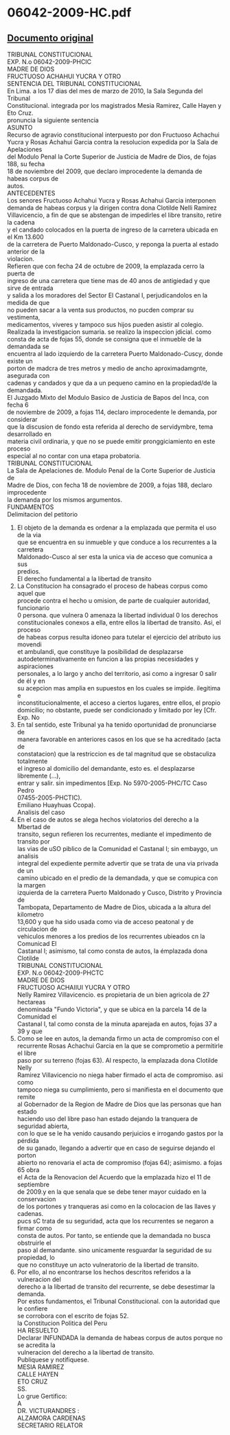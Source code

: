 
06042-2009-HC.pdf
=================
  
[Documento original](https://tc.gob.pe/jurisprudencia/2010/06042-2009-HC.pdf)  
---  
TRIBUNAL CONSTITUCIONAL  
EXP. N.o 06042-2009-PHCIC  
MADRE DE DIOS  
FRUCTUOSO ACHAHUI YUCRA Y OTRO  
SENTENCIA DEL TRIBUNAL CONSTITUCIONAL  
En Lima. a los 17 dias del mes de marzo de 2010, la Sala Segunda del Tribunal  
Constitucional. integrada por los magistrados Mesia Ramirez, Calle Hayen y Eto Cruz.  
pronuncia la siguiente sentencia  
ASUNTO  
Recurso de agravio constitucional interpuesto por don Fructuoso Achachui  
Yucra y Rosas Achahui Garcia contra la resolucion expedida por la Sala de Apelaciones  
del Modulo Penal la Corte Superior de Justicia de Madre de Dios, de fojas 188, su fecha  
18 de noviembre del 2009, que declaro improcedente la demanda de habeas corpus de  
autos.  
ANTECEDENTES  
Los senores Fructuoso Achahui Yucra y Rosas Achahui Garcia interponen  
demanda de habeas corpus y la dirigen contra dona Clotilde Nelli Ramirez  
Villavicencio, a fin de que se abstengan de impedirles el libre transito, retire la cadena  
y el candado colocados en la puerta de ingreso de la carretera ubicada en el Km 13.600  
de la carretera de Puerto Maldonado-Cusco, y reponga la puerta al estado anterior de la  
violacion.  
Refieren que con fecha 24 de octubre de 2009, la emplazada cerro la puerta de  
ingreso de una carretera que tiene mas de 40 anos de antigiedad y que sirve de entrada  
y salida a los moradores del Sector El Castanal I, perjudicandolos en la medida de que  
no pueden sacar a la venta sus productos, no pucden comprar su vestimenta,  
medicamentos, viveres y tampoco sus hijos pueden asistir al colegio.  
Realizada la investigacion sumaria. se realizo la inspeccion jdicial. como  
consta de acta de fojas 55, donde se consigna que el inmueble de la demandada se  
encuentra al lado izquierdo de la carretera Puerto Maldonado-Cuscy, donde existe un  
porton de madcra de tres metros y medio de ancho aproximadamgnte, asegurada con  
cadenas y candados y que da a un pequeno camino en la propiedad/de la demandada.  
El Juzgado Mixto del Modulo Basico de Justicia de Bapos del Inca, con fecha 6  
de noviembre de 2009, a fojas 114, declaro improcedente le demanda, por considerar  
que la discusion de fondo esta referida al derecho de servidymbre, tema desarrollado en  
materia civil ordinaria, y que no se puede emitir pronggiciamiento en este proceso  
especial al no contar con una etapa probatoria.  
TRIBUNAL CONSTITUCIONAL  
La Sala de Apelaciones de. Modulo Penal de la Corte Superior de Justicia de  
Madre de Dios, con fecha 18 de noviembre de 2009, a fojas 188, declaro improcedente  
la demanda por los mismos argumentos.  
FUNDAMENTOS  
Delimitacion del petitorio  
1. El objeto de la demanda es ordenar a la emplazada que permita el uso de la via  
que se encuentra en su inmueble y que conduce a los recurrentes a la carretera  
Maldonado-Cusco al ser esta la unica via de acceso que comunica a sus  
predios.  
El derecho fundamental a la libertad de transito  
2. La Constitucion ha consagrado el proceso de habeas corpus como aquel que  
procede contra el hecho u omision, de parte de cualquier autoridad, funcionario  
0 persona. que vulnera 0 amenaza la libertad individual 0 los derechos  
constitucionales conexos a ella, entre ellos la libertad de transito. Asi, el proceso  
de habeas corpus resulta idoneo para tutelar el ejercicio del atributo ius movendi  
et ambulandi, que constituye la posibilidad de desplazarse  
autodeterminativamente en funcion a las propias necesidades y aspiraciones  
personales, a lo largo y ancho del territorio, asi como a ingresar 0 salir de él y en  
su acepcion mas amplia en supuestos en los cuales se impide. ilegitima e  
inconstitucionalmente, el acceso a ciertos lugares, entre ellos, el propio  
domicilio; no obstante, puede ser condicionado y limitado por ley [Cfr. Exp. No  
3. En tal sentido, este Tribunal ya ha tenido oportunidad de pronunciarse de  
manera favorable en anteriores casos en los que se ha acreditado (acta de  
constatacion) que la restriccion es de tal magnitud que se obstaculiza totalmente  
el ingreso al domicilio del demandante, esto es. el desplazarse libremente (...),  
entrar y salir. sin impedimentos [Exp. No 5970-2005-PHC/TC Caso Pedro  
07455-2005-PHCTIC).  
Emiliano Huayhuas Ccopa).  
Analisis del caso  
4. En el caso de autos se alega hechos violatorios del derecho a la Mbertad de  
transito, segun refieren los recurrentes, mediante el impedimento de transito por  
las vias de uSO piblico de la Comunidad el Castanal I; sin embaygo, un analisis  
integral del expediente permite advertir que se trata de una via privada de un  
camino ubicado en el predio de la demandada, y que se comupica con la margen  
izquierda de la carretera Puerto Maldonado y Cusco, Distrito y Provincia de  
Tambopata, Departamento de Madre de Dios, ubicada a la altura del kilometro  
13,600 y que ha sido usada como via de acceso peatonal y de circulacion de  
vehiculos menores a los predios de los recurrentes ubieados cn la Comunicad El  
Castanal I; asimismo, tal como consta de autos, la émplazada dona Clotilde  
TRIBUNAL CONSTITUCIONAL  
EXP. N.o 06042-2009-PHCTC  
MADRE DE DIOS  
FRUCTUOSO ACHAIIUI YUCRA Y OTRO  
Nelly Ramirez Villavicencio. es propietaria de un bien agricola de 27 hectareas  
denominada "Fundo Victoria", y que se ubica en la parcela 14 de la Comunidad el  
Castanal I, tal como consta de la minuta aparejada en autos, fojas 37 a 39 y que  
5. Como se lee en autos, la demanda firmo un acta de compromiso con el  
recurrente Rosas Achachui Garcia en la que se comprometio a permitirle el libre  
paso por su terreno (fojas 63). Al respecto, la emplazada dona Clotilde Nelly  
Ramirez Villavicencio no niega haber firmado el acta de compromiso. asi como  
tampoco niega su cumplimiento, pero si manifiesta en el documento que remite  
al Gobernador de la Region de Madre de Dios que las personas que han estado  
haciendo uso del libre paso han estado dejando la tranquera de seguridad abierta,  
con lo que se le ha venido causando perjuicios e irrogando gastos por la pérdida  
de su ganado, llegando a advertir que en caso de seguirse dejando el porton  
abierto no renovaria el acta de compromiso (fojas 64); asimismo. a fojas 65 obra  
el Acta de la Renovacion del Acuerdo que la emplazada hizo el 11 de septiembre  
de 2009.y en la que senala que se debe tener mayor cuidado en la conservacion  
de los portones y tranqueras asi como en la colocacion de las llaves y cadenas.  
pucs sC trata de su seguridad, acta que los recurrentes se negaron a firmar como  
consta de autos. Por tanto, se entiende que la demandada no busca obstruirle el  
paso al demandante. sino unicamente resguardar la seguridad de su propiedad, lo  
que no constituye un acto vulneratorio de la libertad de transito.  
6. Por ello, al no encontrarse los hechos descritos referidos a la vulneracion del  
derecho a la libertad de transito del recurrente, se debe desestimar la demanda.  
Por estos fundamentos, el Tribunal Constitucional. con la autoridad que le confiere  
se corrobora con el escrito de fojas 52.  
la Constitucion Politica del Peru  
HA RESUELTO  
Declarar INFUNDADA la demanda de habeas corpus de autos porque no se acredita la  
vulneracion del derecho a la libertad de transito.  
Publiquese y notifiquese.  
MESIA RAMIREZ  
CALLE HAYEN  
ETO CRUZ  
SS.  
Lo grue Gertifico:  
A  
DR. VICTURANDRES :  
ALZAMORA CARDENAS  
SECRETARIO RELATOR